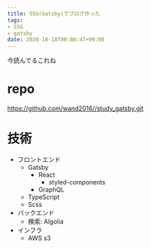 ```yaml
---
title: SSG(Gatsby)でブログ作った
tags:
- SSG
- gatsby
date: 2020-10-18T00:08:47+09:00
---
```


今読んでるこれね

# repo #

https://github.com/wand2016//study_gatsby.git

# 技術 #

- フロントエンド
  - Gatsby
    - React
      - styled-components
    - GraphQL
  - TypeScript
  - Scss
- バックエンド
  - 検索: Algolia
- インフラ
  - AWS s3

